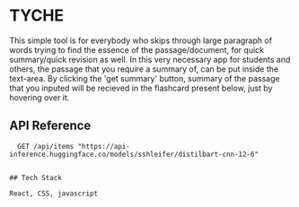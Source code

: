 # TYCHE

This simple tool is for everybody who skips through large paragraph of words trying to find the essence of the passage/document, for quick summary/quick revision as well.
In this very necessary app for students and others, the passage that you require a summary of, can be put inside the text-area. By clicking the 'get summary' button, summary of the passage that you inputed will be recieved in the flashcard present below, just by hovering over it. 


## API Reference


```http
  GET /api/items "https://api-inference.huggingface.co/models/sshleifer/distilbart-cnn-12-6"


## Tech Stack

React, CSS, javascript




